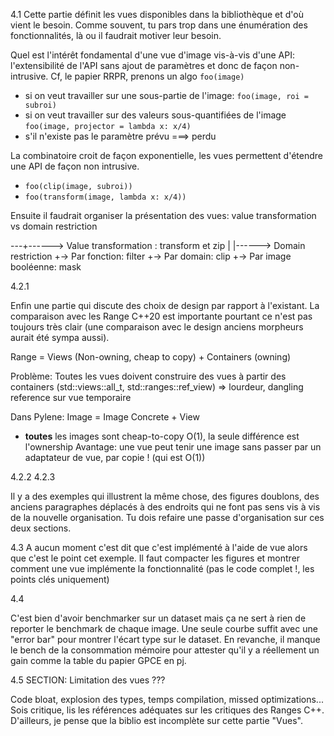  4.1 Cette partie définit les vues disponibles dans la bibliothèque et d'où vient
le besoin. Comme souvent, tu pars trop dans une énumération des fonctionnalités,
là ou il faudrait motiver leur besoin.

Quel est l'intérêt fondamental d'une vue d'image vis-à-vis d'une API:
l'extensibilité de l'API sans ajout de paramètres et donc de façon
non-intrusive. Cf, le papier RRPR, prenons un algo ``foo(image)``


* si on veut travailler sur une sous-partie de l'image: ``foo(image, roi = subroi)``
* si on veut travailler sur des valeurs sous-quantifiées de l'image ``foo(image, projector = lambda x: x/4)``
* s'il n'existe pas le paramètre prévu ===> perdu

La combinatoire croit de façon exponentielle, les vues permettent d'étendre une API de façon non intrusive.
* ``foo(clip(image, subroi))``
* ``foo(transform(image, lambda x: x/4))``

Ensuite il faudrait organiser la présentation des vues: value transformation vs domain restriction

---+------> Value transformation : transform et zip
   |
   |------> Domain restriction
            +-> Par fonction: filter
            +-> Par domain: clip
            +-> Par image booléenne: mask

4.2.1

Enfin une partie qui discute des choix de design par rapport à l'existant. La comparaison avec les Range C++20 est importante pourtant ce n'est pas toujours très clair (une comparaison avec le design anciens morpheurs aurait été sympa aussi).

Range = Views (Non-owning, cheap to copy) + Containers (owning)

Problème: Toutes les vues doivent construire des vues à partir des containers (std::views::all_t, std::ranges::ref_view) => lourdeur, dangling reference sur vue temporaire

Dans Pylene:
Image = Image Concrete + View

* **toutes** les images sont cheap-to-copy O(1), la seule différence est l'ownership
Avantage: une vue peut tenir une image sans passer par un adaptateur de vue, par copie ! (qui est O(1))

4.2.2
4.2.3

Il y a des exemples qui illustrent la même chose, des figures doublons, des anciens paragraphes déplacés à des endroits qui ne font pas sens vis à vis de la nouvelle organisation. Tu dois refaire une passe d'organisation sur ces deux sections.


4.3
A aucun moment c'est dit que c'est implémenté à l'aide de vue alors que c'est le point cet exemple. Il faut compacter les figures et montrer comment une vue implémente la fonctionnalité (pas le code complet !, les points clés uniquement)

4.4

C'est bien d'avoir benchmarker sur un dataset mais ça ne sert à rien de reporter
le benchmark de chaque image. Une seule courbe suffit avec une "error bar" pour
montrer l'écart type sur le dataset.
En revanche, il manque le bench de la consommation mémoire pour attester qu'il y a réellement un gain comme la table du papier GPCE en pj.

4.5 SECTION: Limitation des vues ???

Code bloat, explosion des types, temps compilation, missed optimizations... Sois critique, lis les références adéquates sur les critiques des Ranges C++. D'ailleurs, je pense que la biblio est incomplète sur cette partie "Vues".
